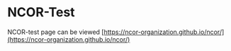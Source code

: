 # NCOR-Test

NCOR-test page can be viewed [https://ncor-organization.github.io/ncor/](https://ncor-organization.github.io/ncor/)
